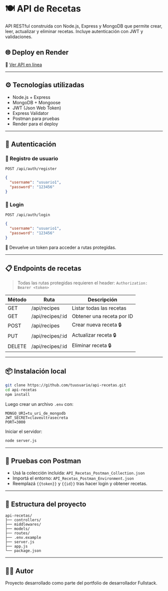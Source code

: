 # 🍽️ API de Recetas

API RESTful construida con Node.js, Express y MongoDB que permite crear, leer, actualizar y eliminar recetas. Incluye autenticación con JWT y validaciones.

## 🌐 Deploy en Render

📡 [Ver API en línea](https://api-recetas-84gx.onrender.com)

---

## ⚙️ Tecnologías utilizadas

- Node.js + Express
- MongoDB + Mongoose
- JWT (Json Web Token)
- Express Validator
- Postman para pruebas
- Render para el deploy

---

## 🔐 Autenticación

### 🔸 Registro de usuario

`POST /api/auth/register`

```json
{
  "username": "usuario1",
  "password": "123456"
}
```

### 🔸 Login

`POST /api/auth/login`

```json
{
  "username": "usuario1",
  "password": "123456"
}
```

📌 Devuelve un token para acceder a rutas protegidas.

---

## 📋 Endpoints de recetas

> Todas las rutas protegidas requieren el header:
> `Authorization: Bearer <token>`

| Método | Ruta                       | Descripción                  |
|--------|----------------------------|------------------------------|
| GET    | /api/recipes               | Listar todas las recetas     |
| GET    | /api/recipes/:id           | Obtener una receta por ID    |
| POST   | /api/recipes               | Crear nueva receta 🔒        |
| PUT    | /api/recipes/:id           | Actualizar receta 🔒         |
| DELETE | /api/recipes/:id           | Eliminar receta 🔒           |

---

## 📦 Instalación local

```bash
git clone https://github.com/tuusuario/api-recetas.git
cd api-recetas
npm install
```

Luego crear un archivo `.env` con:

```
MONGO_URI=tu_uri_de_mongodb
JWT_SECRET=claveultrasecreta
PORT=3000
```

Iniciar el servidor:

```bash
node server.js
```

---

## 🧪 Pruebas con Postman

- Usá la colección incluida: `API_Recetas_Postman_Collection.json`
- Importá el entorno: `API_Recetas_Postman_Environment.json`
- Reemplazá `{{token}}` y `{{id}}` tras hacer login y obtener recetas.

---

## 📁 Estructura del proyecto

```
api-recetas/
├── controllers/
├── middlewares/
├── models/
├── routes/
├── .env.example
├── server.js
├── app.js
└── package.json
```

---

## 🧑‍💻 Autor

Proyecto desarrollado como parte del portfolio de desarrollador Fullstack.
